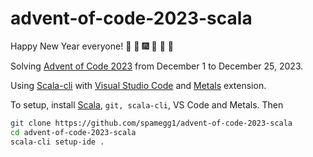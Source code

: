 # advent-of-code-2023-scala

Happy New Year everyone! :christmas_tree: :santa: :fireworks: :sparkler: :confetti_ball: :tada: 

Solving [Advent of Code 2023](https://adventofcode.com/2023/) from December 1 to December 25, 2023.

Using [Scala-cli](https://scala-cli.virtuslab.org/) with [Visual Studio Code](https://code.visualstudio.com/) and [Metals](https://marketplace.visualstudio.com/items?itemName=scalameta.metals) extension.

To setup, install [Scala](https://www.scala-lang.org/download/), `git, scala-cli`, VS Code and Metals. Then

```bash
git clone https://github.com/spamegg1/advent-of-code-2023-scala
cd advent-of-code-2023-scala
scala-cli setup-ide .
```


